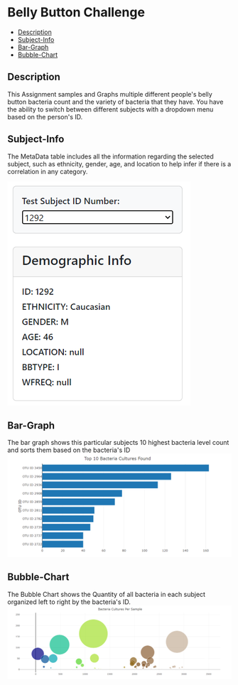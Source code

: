 # Belly Button Challenge

- [Description](#description)
- [Subject-Info](#subject-info)
- [Bar-Graph](#bar-graph)
- [Bubble-Chart](#bubble-chart)

## Description
This Assignment samples and Graphs multiple different people's belly button bacteria count and the variety of bacteria that they have. You have the ability to switch between different subjects with a dropdown menu based on the person's ID.

## Subject-Info
The MetaData table includes all the information regarding the selected subject, such as ethnicity, gender, age, and location to help infer if there is a correlation in any category.

![Alt Text](./images-charts/bacteria-meta-data.png)

## Bar-Graph
The bar graph shows this particular subjects 10 highest bacteria level count and sorts them based on the bacteria's ID
![Alt Text](./images-charts/top-10-bacteria.png)

## Bubble-Chart
The Bubble Chart shows the Quantity of all bacteria in each subject organized left to right by the bacteria's ID.
![Alt Text](./images-charts/bubble-chart.png)
